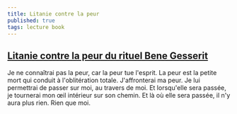 ```yaml
---
title: Litanie contre la peur
published: true
tags: lecture book
---
```

## [Litanie contre la peur du rituel Bene Gesserit](https://fr.wikiquote.org/wiki/Dune)
Je ne connaîtrai pas la peur, car la peur tue l'esprit. La peur est la petite mort qui conduit à l'oblitération totale. J'affronterai ma peur. Je lui permettrai de passer sur moi, au travers de moi. Et lorsqu'elle sera passée, je tournerai mon œil intérieur sur son chemin. Et là où elle sera passée, il n'y aura plus rien. Rien que moi.
